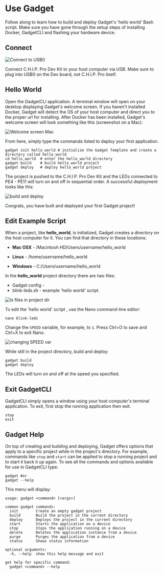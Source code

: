 # Use Gadget

Follow along to learn how to build and deploy Gadget's 'hello world' Bash script. Make sure you have gone through the setup steps of installing Docker, GadgetCLI and flashing your hardware device.

## Connect 

![Connect to USB0](images/usb0.jpg)

Connect C.H.I.P. Pro Dev Kit to your host computer via USB. Make sure to plug into USB0 on the Dev board, not C.H.I.P. Pro itself. 

## Hello World

Open the GadgetCLI application. A terminal window will open on your desktop displaying Gadget's welcome screen. If you haven't installed Docker, Gadget will detect the OS of your host computer and direct you to the proper url for installing. After Docker has been installed, Gadget's welcome screen will look something like this (screenshot on a Mac): 

![Welcome screen Mac](images/welcome.png)

From here, simply type the commands listed to deploy your first application. 

```shell
gadget init hello_world	# initialize the Gadget Template and create a directory called hello_world
cd hello_world	# enter the hello_world directory
gadget build	# build hello_world project 
gadget deploy	# deploy hello_world project
```

The project is pushed to the C.H.I.P. Pro Dev Kit and the LEDs connected to PE4 - PE11 will turn on and off in sequential order. A successful deployment looks like this:

![build and deploy](images/build.png)

Congrats, you have built and deployed your first Gadget project!

## Edit Example Script
When a project, like **hello_world**, is initialized, Gadget creates a directory on the host computer for it. You can find that directory in these locations:

* **Mac OSX** - /Macintosh HD/Users/username/hello_world

* **Linux** - /home/username/hello_world

* **Windows** - C:/Users/username/hello_world

In the **hello_world** project directory there are two files:

* Gadget config - 
* blink-leds.sh - example 'hello world' script.


![ls files in project dir](images/twofiles.gif)

To edit the 'hello world' script , use the Nano command-line editor: 

```shell
nano blink-leds
```
Change the `SPEED` variable, for example, to `1`. Press Ctrl+O to save and Ctrl+X to exit Nano.

![changing SPEED var](images/speedCrop.gif)

While still in the project directory, build and deploy:

```shell
gadget build 
gadget deploy
```

The LEDs will turn on and off at the speed you specified. 

## Exit GadgetCLI

GadgetCLI simply opens a window using your host computer's terminal application. To exit, first stop the running application then exit. 

```shell
stop
exit 
```

## Gadget Help


On top of creating and building and deploying, Gadget offers options that apply to a specific project while in the project's directory. For example, commands like `stop` and `start` can be applied to stop a running project and to start it back it up again. To see all the commands and options available for use in GadgetCLI type:

```shell
gadget #or 
gadget --help
```

This menu will display:

```shell
usage: gadget <command> [<args>]

common gadget commands: 
  init        Create an empty gadget project 
  build       Build the project in the current directory
  deploy      Deploys the project in the current directory
  start       Starts the application on a device
  stop        Stops the application running on a device
  delete      Deletes the application instance from a device
  purge       Purges the application from a device
  status      Shows status information

optional arguments:
  -h, --help  show this help message and exit

get help for specific command:
  gadget <command> --help
```

 




	